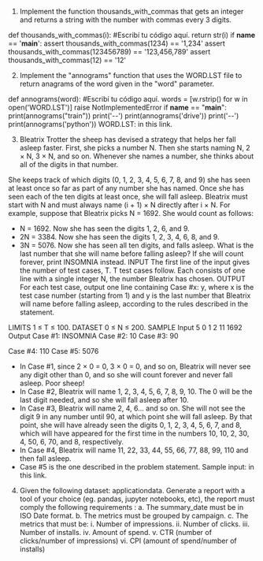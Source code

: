 1. Implement the function thousands_with_commas that gets an integer and
returns a string with the number with commas every 3 digits.

def thousands_with_commas(i):
#Escribí tu código aquí.
return str(i)
if __name__ == '__main__':
assert thousands_with_commas(1234) == '1,234'
assert thousands_with_commas(123456789) == '123,456,789'
assert thousands_with_commas(12) == '12'

2. Implement the "annograms" function that uses the WORD.LST file to return
anagrams of the word given in the "word" parameter.

def annograms(word):
#Escribí tu código aquí.
words = [w.rstrip() for w in open('WORD.LST')]
raise NotImplementedError
if __name__ == "__main__":
print(annograms("train"))
print('--')
print(annograms('drive'))
print('--')
print(annograms('python'))
WORD.LST: in this link.

3. Bleatrix Trotter the sheep has devised a strategy that helps her fall asleep faster.
First, she picks a number N. Then she starts naming N, 2 × N, 3 × N, and so on.
Whenever she names a number, she thinks about all of the digits in that number.

She keeps track of which digits (0, 1, 2, 3, 4, 5, 6, 7, 8, and 9) she has seen at least
once so far as part of any number she has named. Once she has seen each of
the ten digits at least once, she will fall asleep.
Bleatrix must start with N and must always name (i + 1) × N directly after i × N.
For example, suppose that Bleatrix picks N = 1692. She would count as follows:
- N = 1692. Now she has seen the digits 1, 2, 6, and 9.
- 2N = 3384. Now she has seen the digits 1, 2, 3, 4, 6, 8, and 9.
- 3N = 5076. Now she has seen all ten digits, and falls asleep.
What is the last number that she will name before falling asleep? If she will
count forever, print INSOMNIA instead.
INPUT
The first line of the input gives the number of test cases, T. T test cases follow.
Each consists of one line with a single integer N, the number Bleatrix has chosen.
OUTPUT
For each test case, output one line containing Case #x: y, where x is the test case
number (starting from 1) and y is the last number that Bleatrix will name before
falling asleep, according to the rules described in the statement.

LIMITS
1 ≤ T ≤ 100.
DATASET
0 ≤ N ≤ 200.
SAMPLE
Input
5
0
1
2
11
1692
Output
Case #1: INSOMNIA
Case #2: 10
Case #3: 90

Case #4: 110
Case #5: 5076

- In Case #1, since 2 × 0 = 0, 3 × 0 = 0, and so on, Bleatrix will never see any digit
other than 0, and so she will count forever and never fall asleep. Poor sheep!
- In Case #2, Bleatrix will name 1, 2, 3, 4, 5, 6, 7, 8, 9, 10. The 0 will be the last digit
needed, and so she will fall asleep after 10.
- In Case #3, Bleatrix will name 2, 4, 6... and so on. She will not see the digit 9 in
any number until 90, at which point she will fall asleep. By that point, she will
have already seen the digits 0, 1, 2, 3, 4, 5, 6, 7, and 8, which will have appeared
for the first time in the numbers 10, 10, 2, 30, 4, 50, 6, 70, and 8, respectively.
- In Case #4, Bleatrix will name 11, 22, 33, 44, 55, 66, 77, 88, 99, 110 and then fall
asleep.
- Case #5 is the one described in the problem statement.
Sample input: in this link.
4. Given the following dataset: applicationdata.
Generate a report with a tool of your choice (eg. pandas, jupyter notebooks, etc),
the report must comply the following requirements :
a. The summary_date must be in ISO Date format.
b. The metrics must be grouped by campaign.
c. The metrics that must be:
i. Number of impressions.
ii. Number of clicks.
iii. Number of installs.
iv. Amount of spend.
v. CTR (number of clicks/number of impressions)
vi. CPI (amount of spend/number of installs)

